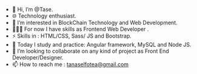 - 👋 Hi, I’m @Tase.
- 🌐 Technology enthusiast.
- 👀 I’m interested in BlockChain Technology and Web Development.
- 👨🏻‍💻 For now I have skills as Frontend Web Developer .
- ⚡ Skills in : HTML/CSS, Sass/ JS and Bootstrap.
- 📖 Today I study and practice: Angular framework, MySQL and Node JS.
- 💞️ I’m looking to collaborate on any kind of project as Front End Developer/Designer.
- 📫 How to reach me : tanaselfotea@gmail.com

<!---
Sideon66/Sideon66 is a ✨ special ✨ repository because its `README.md` (this file) appears on your GitHub profile.
You can click the Preview link to take a look at your changes.
--->
